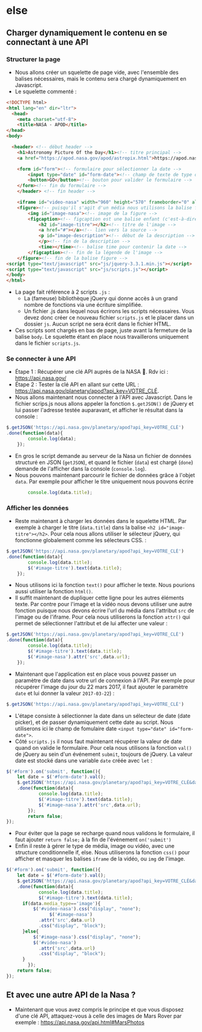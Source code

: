# <APOD> else
## Charger dynamiquement le contenu en se connectant à une API
### Structurer la page
- Nous allons créer un squelette de page vide, avec l'ensemble des balises nécessaires, mais le contenu sera chargé dynamiquement en Javascript.
- Le squelette commenté :

```html
<!DOCTYPE html>
<html lang="en" dir="ltr">
  <head>
    <meta charset="utf-8">
    <title>NASA - APOD</title>
</head>
<body>

  <header> <!-- début header -->
    <h1>Astronomy Picture Of the Day</h1><!-- titre principal -->
    <a href="https://apod.nasa.gov/apod/astropix.html">https://apod.nasa.gov/apod/astropix.html</a><!-- lien vers le site NASA APOD avec l'attribut href -->

    <form id="form"><!-- formulaire pour sélectionner la date -->
        <input type="date" id="form-date"><!-- champ de texte de type date -->
        <button>GO</button><!-- bouton pour valider le formulaire -->
    </form><!-- fin du formulaire -->
    </header> <!-- fin header -->

    <iframe id="video-nasa" width="960" height="570" frameborder="0" allow="autoplay; encrypted-media" allowfullscreen></iframe><!-- iframe pour charger la page du player Youtube -->
    <figure><!-- puisqu'il s'agit d'un média nous utilisons la balise figure -->
        <img id="image-nasa"><!-- image de la figure -->
        <figcaption><!-- figcaption est une balise enfant (c'est-à-dire contenue par) de la balise figure -->
            <h2 id="image-titre"></h2><!-- titre de l'image -->
            <a href="#"></a><!-- lien vers la source -->
            <p id="image-description"><!-- début de la description -->
            </p><!-- fin de la description -->
            <time></time><!-- balise time pour contenir la date -->
        </figcaption><!-- fin de la légende de l'image -->
    </figure><!-- fin de la balise figure -->
<script type="text/javascript" src="js/jquery-3.3.1.min.js"></script>
<script type="text/javascript" src="js/scripts.js"></script>
</body>
</html>
```

- La page fait référence à 2 scripts `.js` :
	- La (fameuse) bibliothèque jQuery qui donne accès à un grand nombre de fonctions via une écriture simplifiée.
	- Un fichier .js dans lequel nous écrirons les scripts nécessaires. Vous devez donc créer ce nouveau fichier `scripts.js` et le placer dans un dossier `js`. Aucun script ne sera écrit dans le fichier HTML.
- Ces scripts sont chargés en bas de page, juste avant la fermeture de la balise `body`. Le squelette étant en place nous travaillerons uniquement dans le fichier `scripts.js`.

### Se connecter à une API
- Étape 1 : Récupérer une clé API auprès de la NASA 🚀. Rdv ici : https://api.nasa.gov/
- Étape 2 : Tester la clé API en allant sur cette URL : https://api.nasa.gov/planetary/apod?api_key=VOTRE_CLÉ.
- Nous allons maintenant nous connecter à l'API avec Javascript. Dans le fichier scrips.js nous allons appeler la fonction `$.getJSON()` de jQuery et lui passer l'adresse testée auparavant, et afficher le résultat dans la console :

```javascript
$.getJSON('https://api.nasa.gov/planetary/apod?api_key=VOTRE_CLÉ')
.done(function(data){
		console.log(data);
	});
```

- En gros le script demande au serveur de la Nasa un fichier de données structuré en JSON (`getJSON`), et quand le fichier (`data`) est chargé (`done`) demande de l'afficher dans la console (`console.log`).
- Nous pouvons maintenant parcourir le fichier de données grâce à l'objet `data`. Par exemple pour afficher le titre uniquement nous pouvons écrire

```javascript
		console.log(data.title);
```

### Afficher les données
- Reste maintenant à charger les données dans le squelette HTML. Par exemple à charger le titre (`data.title`) dans la balise `<h2 id="image-titre"></h2>`. Pour cela nous allons utiliser le sélecteur jQuery, qui fonctionne globalement comme les sélecteurs CSS. :

```javascript
$.getJSON('https://api.nasa.gov/planetary/apod?api_key=VOTRE_CLÉ')
.done(function(data){
		console.log(data.title);
		$('#image-titre').text(data.title);
	});
```

- Nous utilisons ici la fonction `text()` pour afficher le texte. Nous pourions aussi utiliser la fonction `html()`.
- Il suffit maintenant de dupliquer cette ligne pour les autres éléments texte. Par contre pour l'image et la vidéo nous devons utiliser une autre fonction puisque nous devons écrire l'url du média dans l'attribut `src` de l'image ou de l'iframe. Pour cela nous utiliserons la fonction `attr()` qui permet de sélectionner l'attribut et de lui affecter une valeur :

```javascript
$.getJSON('https://api.nasa.gov/planetary/apod?api_key=VOTRE_CLÉ')
.done(function(data){
		console.log(data.title);
		$('#image-titre').text(data.title);
		$('#image-nasa').attr('src',data.url);
	});
```

- Maintenant que l'application est en place vous pouvez passer un paramètre de date dans votre url de connexion à l'API. Par exemple pour récupérer l'image du jour du 22 mars 2017, il faut ajouter le paramètre `date` et lui donner la valeur `2017-03-22`) :

```javascript
$.getJSON('https://api.nasa.gov/planetary/apod?api_key=VOTRE_CLÉ')
```
- L'étape consiste à sélectionner la date dans un sélecteur de date (date picker), et de passer dynamiquement cette date au script. Nous utiliserons ici le champ de fomulaire date `<input type="date" id="form-date">`.
- Côté `scripts.js` il nous faut maintenant récupérer la valeur de date quand on valide le formulaire. Pour cela nous utilisons la fonction `val()` de jQuery au sein d'un événement `submit`, toujours de jQuery. La valeur date est stocké dans une variable `date` créée avec `let` :

```javascript
$('#form').on('submit', function(){
	let date = $('#form-date').val();
	$.getJSON('https://api.nasa.gov/planetary/apod?api_key=VOTRE_CLÉ&date='+date)
	.done(function(data){
			console.log(data.title);
			$('#image-titre').text(data.title);
			$('#image-nasa').attr('src',data.url);
		});
		return false;
});
```

- Pour éviter que la page se recharge quand nous validons le formulaire, il faut ajouter `return false;` à la fin de l'événement `on('submit')`
- Enfin il reste à gérer le type de média, image ou vidéo, avec une structure conditionnelle if, else. Nous utiliserons la fonction `css()` pour afficher et masquer les balises `iframe` de la vidéo, ou `img` de l'image.

```javascript
$('#form').on('submit', function(){
	let date = $('#form-date').val();
	$.getJSON('https://api.nasa.gov/planetary/apod?api_key=VOTRE_CLÉ&date='+date)
	.done(function(data){
			console.log(data.title);
			$('#image-titre').text(data.title);
      if(data.media_type=='image'){
          $('#video-nasa').css("display", "none");
			    $('#image-nasa')
            .attr('src',data.url)
            .css("display", "block");
      }else{
          $('#image-nasa').css("display", "none");
          $('#video-nasa')
            .attr('src',data.url)
            .css("display", "block");
      }
		});
    return false;
});

```

## Et avec une autre API de la Nasa ?
- Maintenant que vous avez compris le principe et que vous disposez d'une clé API, attaquez-vous à celle des images de Mars Rover par exemple : https://api.nasa.gov/api.html#MarsPhotos

